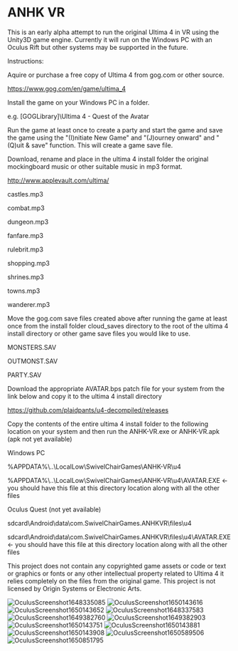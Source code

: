 # ANHK VR

This is an early alpha attempt to run the original Ultima 4 in VR using the Unity3D game engine. Currently it will run on the Windows PC with an Oculus Rift but other systems may be supported in the future.

Instructions:

Aquire or purchase a free copy of Ultima 4 from gog.com or other source.

https://www.gog.com/en/game/ultima_4

Install the game on your Windows PC in a folder.

e.g. [GOGLibrary]\Ultima 4 - Quest of the Avatar

Run the game at least once to create a party and start the game and save the game using the "(I)nitiate New Game" and "(J)ourney onward" and "(Q)uit & save" function. This will create a game save file.

Download, rename and place in the ultima 4 install folder the original mockingboard music or other suitable music in mp3 format.
  
http://www.applevault.com/ultima/

castles.mp3
  
combat.mp3
  
dungeon.mp3
  
fanfare.mp3
  
rulebrit.mp3
  
shopping.mp3
  
shrines.mp3
  
towns.mp3
  
wanderer.mp3

Move the gog.com save files created above after running the game at least once from the install folder cloud_saves directory to the root of the ultima 4 install directory or other game save files you would like to use.
  
MONSTERS.SAV
  
OUTMONST.SAV
  
PARTY.SAV

Download the appropriate AVATAR.bps patch file for your system from the link below and copy it to the ultima 4 install directory
  
https://github.com/plaidpants/u4-decompiled/releases

Copy the contents of the entire ultima 4 install folder to the following location on your system and then run the ANHK-VR.exe or ANHK-VR.apk (apk not yet available)

Windows PC
  
%APPDATA%\\..\LocalLow\SwivelChairGames\ANHK-VR\u4

  %APPDATA%\\..\LocalLow\SwivelChairGames\ANHK-VR\u4\AVATAR.EXE <- you should have this file at this directory location along with all the other files
  
Oculus Quest (not yet available)
                                                                  
sdcard\Android\data\com.SwivelChairGames.ANHKVR\files\u4
                                                                  
  sdcard\Android\data\com.SwivelChairGames.ANHKVR\files\u4\AVATAR.EXE <- you should have this file at this directory location along with all the other files
                                                                 
This project does not contain any copyrighted game assets or code or text or graphics or fonts or any other intellectual property related to Ultima 4 it relies completely on the files from the original game. This project is not licensed by Origin Systems or Electronic Arts.


![OculusScreenshot1648335085](https://user-images.githubusercontent.com/8979271/163682632-7b579fef-d83a-43d6-82e3-e933a85602ec.jpeg)
![OculusScreenshot1650143616](https://user-images.githubusercontent.com/8979271/163691827-da3db1af-fe13-41d9-a65e-8d7db2a1ac9d.jpeg)
![OculusScreenshot1650143652](https://user-images.githubusercontent.com/8979271/163691837-a2bb9ffb-4310-4f2e-bbba-1199f47bbcf1.jpeg)
![OculusScreenshot1648337583](https://user-images.githubusercontent.com/8979271/163682638-376f9e42-6409-456e-9d22-001c288492a9.jpeg)
![OculusScreenshot1649382760](https://user-images.githubusercontent.com/8979271/163682643-d788f259-0705-452e-8a63-127ce4d9c24f.jpeg)
![OculusScreenshot1649382903](https://user-images.githubusercontent.com/8979271/163682648-7b30c985-67fb-4127-9519-49daafd5cb17.jpeg)
![OculusScreenshot1650143751](https://user-images.githubusercontent.com/8979271/163691844-96659c80-4102-4bf9-bfab-7536d261d580.jpeg)
![OculusScreenshot1650143881](https://user-images.githubusercontent.com/8979271/163691863-becb0410-9bc9-4583-8b1d-d8c84432ced1.jpeg)
![OculusScreenshot1650143908](https://user-images.githubusercontent.com/8979271/163691872-6e600a66-66bd-43b1-a0e6-287e4368ea20.jpeg)
![OculusScreenshot1650589506](https://user-images.githubusercontent.com/8979271/164576777-a6845f7d-7187-40f8-b3e1-670046022fa1.jpeg)
![OculusScreenshot1650851795](https://user-images.githubusercontent.com/8979271/165008449-a2e9da3f-7a83-4ec2-ad57-7d04584e5e4c.jpeg)
